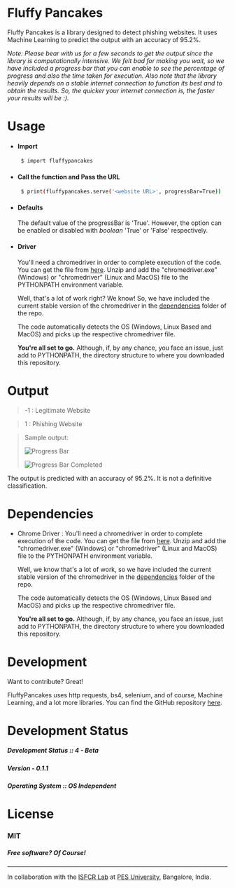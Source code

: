 # Fluffy Pancakes

Fluffy Pancakes is a library designed to detect phishing websites. It uses Machine Learning to predict the output with an accuracy of 95.2%. 

*Note: Please bear with us for a few seconds to get the output since the library is computationally intensive. We felt bad for making you wait, so we have included a progress bar that you can enable to see the percentage of progress and also the time taken for execution. Also note that the library heavily depends on a stable internet connection to function its best and to obtain the results. So, the quicker your internet connection is, the faster your results will be :).*


# Usage

- #### Import 
    ```sh
     $ import fluffypancakes
     ```

- #### Call the function and Pass the URL 
    ```sh
     $ print(fluffypancakes.serve('<website URL>', progressBar=True))
     ```

- #### Defaults
     The default value of the progressBar is 'True'. However, the option can be enabled or disabled with *boolean* 'True' or 'False' respectively.

- #### Driver
     You'll need a chromedriver in order to complete execution of the code. You can get the file from [here](https://chromedriver.chromium.org/). Unzip and add the "chromedriver.exe" (Windows) or "chromedriver" (Linux and MacOS) file to the PYTHONPATH environment variable.

     Well, that's a lot of work right? We know! So, we have included the current stable version of the chromedriver in the [dependencies](https://github.com/suhasrsharma/FluffyPancakes/tree/master/dependencies) folder of the repo.

     The code automatically detects the OS (Windows, Linux Based and MacOS) and picks up the respective chromedriver file.

     __You're all set to go.__ Although, if, by any chance, you face an issue, just add to PYTHONPATH, the directory structure to where you downloaded this repository.


# Output
> -1 : Legitimate Website

> 1 : Phishing Website

> Sample output:
>
> ![Progress Bar](https://github.com/suhasrsharma/FluffyPancakes/blob/master/images/progressBar_inProgress.PNG)
>
> ![Progress Bar Completed](https://github.com/suhasrsharma/FluffyPancakes/blob/master/images/progressBar_complete.PNG)


The output is predicted with an accuracy of 95.2%. It is not a definitive classification. 

# Dependencies

- Chrome Driver : You'll need a chromedriver in order to complete execution of the code. You can get the file from [here](https://chromedriver.chromium.org/). Unzip and add the "chromedriver.exe" (Windows) or "chromedriver" (Linux and MacOS) file to the PYTHONPATH environment variable.

    Well, we know that's a lot of work, so we have included the current stable version of the chromedriver in the [dependencies](https://github.com/suhasrsharma/FluffyPancakes/tree/master/dependencies) folder of the repo.

    The code automatically detects the OS (Windows, Linux Based and MacOS) and picks up the respective chromedriver file.

    **You're all set to go.** Although, if, by any chance, you face an issue, just add to PYTHONPATH, the directory structure to where you downloaded this repository.


# Development

Want to contribute? Great!

FluffyPancakes uses http requests, bs4, selenium, and of course, Machine Learning, and a lot more libraries. 
You can find the GitHub repository [here](https://github.com/suhasrsharma/FluffyPancakes).


# Development Status
##### Development Status :: 4 - Beta
##### Version - 0.1.1
##### Operating System :: OS Independent

# License
### MIT
##### Free software? Of Course!

---

In collaboration with the [ISFCR Lab](https://research.pes.edu/isfcr/) at [PES University](https://www.pes.edu/), Bangalore, India.